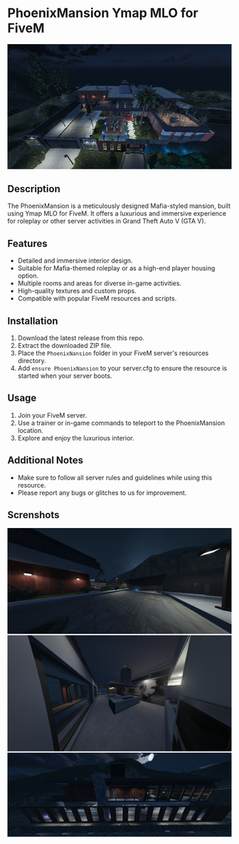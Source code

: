 # PhoenixMansion Ymap MLO for FiveM

![PhoenixMansion](screenshots/screenshot1.png)

## Description

The PhoenixMansion is a meticulously designed Mafia-styled mansion, built using Ymap MLO for FiveM. It offers a luxurious and immersive experience for roleplay or other server activities in Grand Theft Auto V (GTA V).

## Features

- Detailed and immersive interior design.
- Suitable for Mafia-themed roleplay or as a high-end player housing option.
- Multiple rooms and areas for diverse in-game activities.
- High-quality textures and custom props.
- Compatible with popular FiveM resources and scripts.

## Installation

1. Download the latest release from this repo.
2. Extract the downloaded ZIP file.
3. Place the `PhoenixNansion` folder in your FiveM server's resources directory.
4. Add `ensure PhoenixNansion` to your server.cfg to ensure the resource is started when your server boots.

## Usage

1. Join your FiveM server.
2. Use a trainer or in-game commands to teleport to the PhoenixMansion location.
3. Explore and enjoy the luxurious interior.

## Additional Notes

- Make sure to follow all server rules and guidelines while using this resource.
- Please report any bugs or glitches to us for improvement.

## Screnshots
![Screenshot 2](screenshots/screenshot2.png)
![Screenshot 3](screenshots/screenshot3.png)
![Screenshot 4](screenshots/screenshot4.png)

